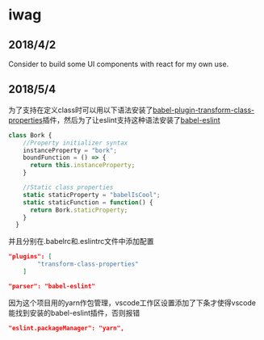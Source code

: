 # iwag

## 2018/4/2

Consider to build some UI components with react for my own use.

## 2018/5/4

为了支持在定义class时可以用以下语法安装了[babel-plugin-transform-class-properties](http://babeljs.io/docs/plugins/transform-class-properties)插件，然后为了让eslint支持这种语法安装了[babel-eslint](https://github.com/babel/babel-eslint)
````js
class Bork {
    //Property initializer syntax
    instanceProperty = "bork";
    boundFunction = () => {
      return this.instanceProperty;
    }

    //Static class properties
    static staticProperty = "babelIsCool";
    static staticFunction = function() {
      return Bork.staticProperty;
    }
  }
````
并且分别在.babelrc和.eslintrc文件中添加配置
```json
"plugins": [
        "transform-class-properties"
    ]
```
```json
"parser": "babel-eslint"
```
因为这个项目用的yarn作包管理，vscode工作区设置添加了下条才使得vscode能找到安装的babel-eslint插件，否则报错
```json
"eslint.packageManager": "yarn",
```
